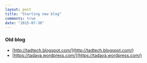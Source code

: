 ```yaml
---
layout: post
title: "Starting new blog"
comments: true
date: "2015-07-30"
---
```


### Old blog
- [http://tadtech.blogspot.com/](http://tadtech.blogspot.com/)
- [https://tadaya.wordpress.com/](https://tadaya.wordpress.com/)
